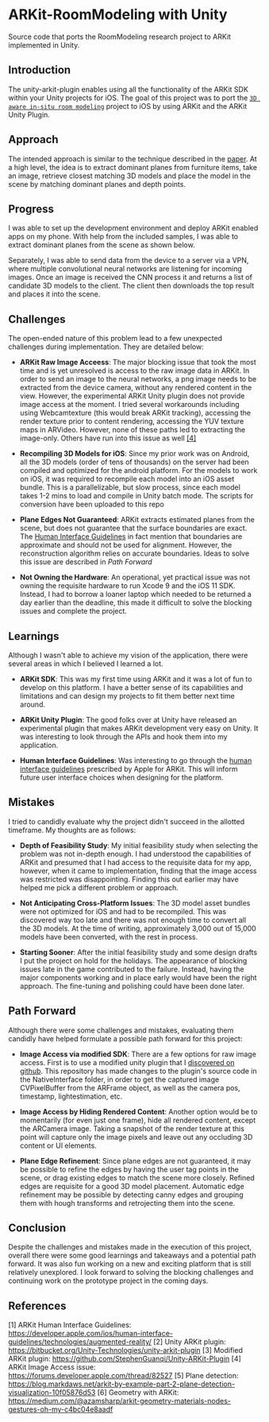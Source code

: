 # ARKit-RoomModeling with Unity

Source code that ports the RoomModeling research project to ARKit implemented in Unity.

## Introduction
The unity-arkit-plugin enables using all the functionality of the ARKit SDK within your Unity projects for iOS. The goal of this project was to port the [`3D aware in-situ room modeling`](http://grail.cs.washington.edu/projects/armodeling/) project to iOS by using ARKit and the ARKit Unity Plugin.

## Approach
The intended approach is similar to the technique described in the [paper](http://grail.cs.washington.edu/projects/armodeling/sankar-armodeling.pdf). At a high level, the idea is to extract dominant planes from furniture items, take an image, retrieve closest matching 3D models and place the model in the scene by matching dominant planes and depth points.

## Progress
I was able to set up the development environment and deploy ARKit enabled apps on my phone. With help from the included samples, I was able to extract dominant planes from the scene as shown below.

Separately, I was able to send data from the device to a server via a VPN, where multiple convolutional neural networks are listening for incoming images. Once an image is received the CNN process it and returns a list of candidate 3D models to the client. The client then downloads the top result and places it into the scene.

## Challenges
The open-ended nature of this problem lead to a few unexpected challenges during implementation. They are detailed below: 

- **ARKit Raw Image Acceess**: The major blocking issue that took the most time and is yet unresolved is access to the raw image data in ARKit. In order to send an image to the neural networks, a png image needs to be extracted from the device camera, without any rendered content in the view. However, the experimental ARKit Unity plugin does not provide image access at the moment. I tried several workarounds including using Webcamtexture (this would break ARKit tracking), accessing the render texture prior to content rendering, accessing the YUV texture maps in ARVideo. However, none of these paths led to extracting the image-only. Others have run into this issue as well [[4]](https://forums.developer.apple.com/thread/82527)

- **Recompiling 3D Models for iOS**: Since my prior work was on Android, all the 3D models (order of tens of thousands) on the server had been compiled and optimized for the android platform. For the models to work on iOS, it was required to recompile each model into an iOS asset bundle. This is a parallelizable, but slow process, since each model takes 1-2 mins to load and compile in Unity batch mode. The scripts for conversion have been uploaded to this repo

- **Plane Edges Not Guaranteed**: ARKit extracts estimated planes from the scene, but does not guarantee that the surface boundaries are exact. The [Human Interface Guidelines](https://developer.apple.com/ios/human-interface-guidelines/technologies/augmented-reality/) in fact mention that boundaries are approximate and should not be used for alignment. However, the reconstruction algorithm relies on accurate boundaries. Ideas to solve this issue are described in _Path Forward_

- **Not Owning the Hardware**: An operational, yet practical issue was not owning the requisite hardware to run Xcode 9 and the iOS 11 SDK. Instead, I had to borrow a loaner laptop which needed to be returned a day earlier than the deadline, this made it difficult to solve the blocking issues and complete the project.

## Learnings
Although I wasn't able to achieve my vision of the application, there were several areas in which I believed I learned a lot. 
- **ARKit SDK**: This was my first time using ARKit and it was a lot of fun to develop on this platform. I have a better sense of its capabilities and limitations and can design my projects to fit them better next time around.

- **ARKit Unity Plugin**: The good folks over at Unity have released an experimental plugin that makes ARKit development very easy on Unity. It was interesting to look through the APIs and hook them into my application.

- **Human Interface Guidelines**: Was interesting to go through the [human interface guidelines](https://developer.apple.com/ios/human-interface-guidelines/technologies/augmented-reality/) prescribed by Apple for ARKit. This will inform future user interface choices when designing for the platform.

## Mistakes
I tried to candidly evaluate why the project didn't succeed in the allotted timeframe. My thoughts are as follows: 

- **Depth of Feasibility Study**: My initial feasibility study when selecting the problem was not in-depth enough. I had understood the capabilities of ARKit and presumed that I had access to the requisite data for my app, however, when it came to implementation, finding that the image access was restricted was disappointing. Finding this out earlier may have helped me pick a different problem or approach.

- **Not Anticipating Cross-Platform Issues**: The 3D model asset bundles were not optimized for iOS and had to be recompiled. This was discovered way too late and there was not enough time to convert all the 3D models. At the time of writing, approximately 3,000 out of 15,000 models have been converted, with the rest in process.

- **Starting Sooner**: After the initial feasibility study and some design drafts I put the project on hold for the holidays. The appearance of blocking issues late in the game contributed to the failure. Instead, having the major components working and in place early would have been the right approach. The fine-tuning and polishing could have been done later.

## Path Forward
Although there were some challenges and mistakes, evaluating them candidly have helped formulate a possible path forward for this project:

- **Image Access via modified SDK**: There are a few options for raw image access. First is to use a modified unity plugin that I [discovered on github](https://github.com/StephenGuanqi/Unity-ARKit-Plugin). This repository has made changes to the plugin's source code in the NativeInterface folder, in order to get the captured image CVPixelBuffer from the ARFrame object, as well as the camera pos, timestamp, lightestimation, etc. 

- **Image Access by Hiding Rendered Content**: Another option would be to momentarily (for even just one frame), hide all rendered content, except the ARCamera image. Taking a snapshot of the render texture at this point will capture only the image pixels and leave out any occluding 3D content or UI elements.

- **Plane Edge Refinement**: Since plane edges are not guaranteed, it may be possible to refine the edges by having the user tag points in the scene, or drag existing edges to match the scene more closely. Refined edges are requisite for a good 3D model placement. Automatic edge refinement may be possible by detecting canny edges and grouping them with hough transforms and retrojecting them into the scene. 

## Conclusion
Despite the challenges and mistakes made in the execution of this project, overall there were some good learnings and takeaways and a potential path forward. It was also fun working on a new and exciting platform that is still relatively unexplored. I look forward to solving the blocking challenges and continuing work on the prototype project in the coming days.

## References

[1] ARKit Human Interface Guidelines: https://developer.apple.com/ios/human-interface-guidelines/technologies/augmented-reality/
[2] Unity ARKit plugin: https://bitbucket.org/Unity-Technologies/unity-arkit-plugin
[3] Modified ARKit plugin: https://github.com/StephenGuanqi/Unity-ARKit-Plugin
[4] ARKit Image Access issue: https://forums.developer.apple.com/thread/82527
[5] Plane detection: https://blog.markdaws.net/arkit-by-example-part-2-plane-detection-visualization-10f05876d53
[6] Geometry with ARKit: https://medium.com/@azamsharp/arkit-geometry-materials-nodes-gestures-oh-my-c4bc04e8aadf

